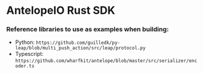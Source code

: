 # AntelopeIO Rust SDK


### Reference libraries to use as examples when building:

- Python: `https://github.com/guilledk/py-leap/blob/multi_push_action/src/leap/protocol.py`
- Typescript: `https://github.com/wharfkit/antelope/blob/master/src/serializer/encoder.ts`
